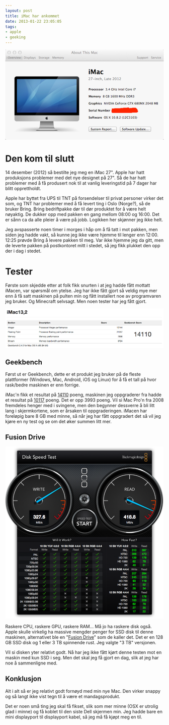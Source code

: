 ```yaml
---
layout: post
title: iMac har ankommet
date: 2013-01-22 23:05:05
tags: 
- apple
- geeking
---
```


![About this Mac](/images/2013/01/imac_about.png)

# Den kom til slutt

14 desember (2012) så bestilte jeg meg en iMac 27". Apple har hatt produksjons problemer med det nye designet på 27". Så de har hatt problemer
med å få produsert nok til at vanlig leveringstid på 7 dager har blitt opprettholdt.

Apple har byttet fra UPS til TNT på forsendelser til privat personer virker det som, og TNT har problemer med å få levert ting i Oslo (Norge?), så
de bruker Bring. Bring bedriftpakke dør til dør produktet for å være helt nøyaktig. De dukker opp med pakken en gang mellom 08:00 og 16:00. Det er sånn
ca da alle pleier å være på jobb. Logikken her skjønner jeg ikke helt.

Jeg avspasserte noen timer i morges i håp om å få tatt i mot pakken, men siden jeg hadde vakt, så kunne jeg ikke være hjemme til lenger enn 12:00. 12:25
prøvde Bring å levere pakken til meg. Var ikke hjemme jeg da gitt, men de leverte pakken på postkontoret mitt i stedet, så jeg fikk plukket den opp der i dag
i stedet.

# Tester

Første som skjedde etter at folk fikk snurten i at jeg hadde fått mottatt iMacen, var spørsmål om ytelse. Jeg har ikke fått gjort så veldig mye mer enn
å få satt maskinen på pulten min og fått installert noe av programvaren jeg bruker. Og Minecraft selvsagt. Men noen tester har jeg fått gjort.

![Geekbench](/images/2013/01/imac_geekbench.png)

## Geekbench

Først ut er Geekbench, dette er et produkt jeg bruker på de fleste plattformer (Windows, Mac, Android, iOS og Linux) for å få et tall på hvor rask/bedre
maskinen er enn forrige.

iMac'n fikk et resultat på [14110](http://browser.primatelabs.com/geekbench2/1564585) poeng, maskinen jeg oppgraderer fra hadde et resultat på [10117](http://browser.primatelabs.com/geekbench2/629329) poeng. Det er opp 3993 poeng. Vil si Mac Pro'n fra 2008 fremdeles henger med i svingene, men den begynner dessverre å bli litt lang i skjermkortene, som er årsaken til oppgraderingen.
iMacen har foreløpig bare 8 GB med minne, så når jeg har fått oppgradert det så vil jeg kjøre en ny test og se om det øker summen litt mer.

## Fusion Drive

![Speed test fusion drive](/images/2013/01/imac_disk_speed.png)

Raskere CPU, raskere GPU, raskere RAM... Må jo ha raskere disk også. Apple skulle virkelig ha massive mengder penger for SSD disk til denne maskinen, alternativet ble en
"[Fusion Drive](http://en.wikipedia.org/wiki/Fusion_Drive)" som de kaller det. Det er en 128 GB SSD disk og 1 eller 3 TB spinnende rust. Jeg valgte "3 TB" versjonen.

Vil si disken yter relativt godt. Nå har jeg ikke fått kjørt denne testen mot en maskin med kun SSD i seg. Men det skal jeg få gjort en dag, slik at jeg har noe å sammenligne med.

## Konklusjon

Alt i alt så er jeg relativt godt fornøyd med min nye Mac. Den virker snappy og så langt ikke vist tegn til å være et mandagsprodukt. 

Det er noen små ting jeg skal få fikset, slik som mer minne (OSX er utrolig glad i minne) og få koblet til den siste
Dell skjermen min. Jeg hadde bare en mini displayport til displayport kabel, så jeg må få kjøpt meg en til.